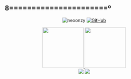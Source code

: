 ## 8======================º
<p align="center">
 <img src="https://komarev.com/ghpvc/?username=neoonzy" alt="neoonzy" />
 <a href="https://github.com/neoonzy"><img src="https://img.shields.io/github/followers/neoonzy.svg?label=GitHub&style=social" alt="GitHub"></a>
</p>
<div align="center">
  <a href="https://neoonzy.github.io">
  <img height="130em" src="https://github-readme-stats.vercel.app/api?username=neoonzy&show_icons=true&theme=algolia&include_all_commits=true&count_private=true"/>
  <img height="130em" src="https://github-readme-stats.vercel.app/api/top-langs/?username=neoonzy&layout=compact&langs_count=7&theme=algolia"/>
</div>
  
<div align="center"> 
 <a href="https://neoonzy.github.io">
  <a href="https://instagram.com/neoonzy" target="_blank"><img src="https://img.shields.io/badge/-Instagram-%23E4405F?style=for-the-badge&logo=instagram&logoColor=white" target="_blank"></a>
  <a href = "mailto:luiseduardolustosab@gmail.com"><img src="https://img.shields.io/badge/-Gmail-%23333?style=for-the-badge&logo=gmail&logoColor=white" target="_blank"></a>
  
</div>
